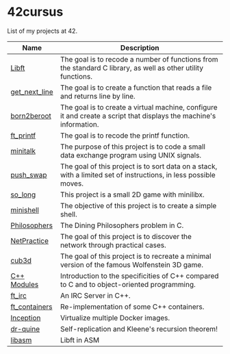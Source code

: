 # 42cursus

List of my projects at 42.

| Name                           | Description                                                                                                        |
| ------------------------------ | ------------------------------------------------------------------------------------------------------------------ |
| [Libft](Libft)                 | The goal is to recode a number of functions from the standard C library, as well as other utility functions.       |
| [get_next_line](get_next_line) | The goal is to create a function that reads a file and returns line by line.                                       |
| [born2beroot](born2beroot)     | The goal is to create a virtual machine, configure it and create a script that displays the machine's information. |
| [ft_printf](ft_printf)         | The goal is to recode the printf function.                                                                         |
| [minitalk](minitalk)           | The purpose of this project is to code a small data exchange program using UNIX signals.                           |
| [push_swap](push_swap)         | The goal of this project is to sort data on a stack, with a limited set of instructions, in less possible moves.   |
| [so_long](so_long)             | This project is a small 2D game with minilibx.                                                                     |
| [minishell](minishell)         | The objective of this project is to create a simple shell.                                                         |
| [Philosophers](Philosophers)   | The Dining Philosophers problem in C.                                                                              |
| [NetPractice](NetPractice)     | The goal of this project is to discover the network through practical cases.                                       |
| [cub3d](cub3d)                 | The goal of this project is to recreate a minimal version of the famous Wolfenstein 3D game.                       |
| [C++ Modules](CPP_Modules)     | Introduction to the specificities of C++ compared to C and to object-oriented programming.                         |
| [ft_irc](ft_irc)               | An IRC Server in C++.                                                                                              |
| [ft_containers](ft_containers) | Re-implementation of some C++ containers.                                                                          |
| [Inception](Inception)         | Virtualize multiple Docker images.                                                                                 |
| [dr-quine](dr_quine)           | Self-replication and Kleene's recursion theorem!                                                                   |
| [libasm](libasm)               | Libft in ASM                                                                                                       |
